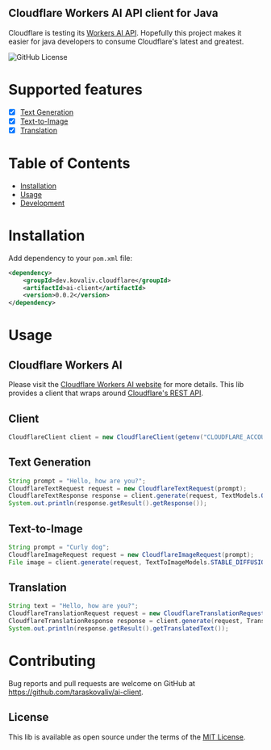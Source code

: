 Cloudflare Workers AI API client for Java
---
Cloudflare is testing its [Workers AI API](https://developers.cloudflare.com/workers-ai/get-started/rest-api/).
Hopefully this project makes it easier for java developers 
to consume Cloudflare's latest and greatest.

![GitHub License](https://img.shields.io/github/license/taraskovaliv/ai-client)

# Supported features
* [x] [Text Generation](https://developers.cloudflare.com/workers-ai/models/text-generation/)
* [x] [Text-to-Image](https://developers.cloudflare.com/workers-ai/models/text-to-image/)
* [x] [Translation](https://developers.cloudflare.com/workers-ai/models/translation/)

# Table of Contents

- [Installation](#installation)
- [Usage](#usage)
- [Development](#contributing)

# Installation

Add dependency to your `pom.xml` file:

```xml
<dependency>
    <groupId>dev.kovaliv.cloudflare</groupId>
    <artifactId>ai-client</artifactId>
    <version>0.0.2</version>
</dependency>
```

# Usage

## Cloudflare Workers AI
Please visit the [Cloudflare Workers AI website](https://developers.cloudflare.com/workers-ai/) for more details.
This lib provides a client that wraps around [Cloudflare's REST API](https://developers.cloudflare.com/workers-ai/get-started/rest-api/).

## Client

```Java
CloudflareClient client = new CloudflareClient(getenv("CLOUDFLARE_ACCOUNT_ID"), getenv("CLOUDFLARE_AUTH_TOKEN"));
```

## Text Generation

```Java
String prompt = "Hello, how are you?";
CloudflareTextRequest request = new CloudflareTextRequest(prompt);
CloudflareTextResponse response = client.generate(request, TextModels.OPENCHAT_3_5_AWQ);
System.out.println(response.getResult().getResponse());
```

## Text-to-Image

```Java
String prompt = "Curly dog";
CloudflareImageRequest request = new CloudflareImageRequest(prompt);
File image = client.generate(request, TextToImageModels.STABLE_DIFFUSION_XL_LIGHTNING);
```

## Translation

```Java
String text = "Hello, how are you?";
CloudflareTranslationRequest request = new CloudflareTranslationRequest(text, "en", "es");
CloudflareTranslationResponse response = client.generate(request, TranslationModels.M2M_100_1_2B);
System.out.println(response.getResult().getTranslatedText());
```

# Contributing

Bug reports and pull requests are welcome on GitHub at https://github.com/taraskovaliv/ai-client.

## License

This lib is available as open source under the terms of the [MIT License](https://opensource.org/licenses/MIT).
